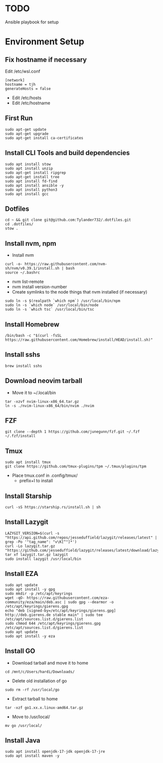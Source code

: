 # TODO
Ansible playbook for setup
# Environment Setup
## Fix hostname if necessary
Edit /etc/wsl.conf
```
[network]
hostname = tjh
generateHosts = false
```
- Edit /etc/hosts
- Edit /etc/hostname
## First Run
```
sudo apt-get update
sudo apt-get upgrade
sudo apt-get install ca-certificates
```
## Install CLI Tools and build dependencies
```
sudo apt install stow
sudo apt install unzip
sudo apt-get install ripgrep
sudo apt-get install tree
sudo apt install fd-find
sudo apt install ansible -y
sudo apt install python3
sudo apt install gcc
```
## Dotfiles
```
cd ~ && git clone git@github.com:Tylander732/.dotfiles.git
cd .dotfiles/
stow .
```
## Install nvm, npm
- Install nvm
```
curl -o- https://raw.githubusercontent.com/nvm-sh/nvm/v0.39.1/install.sh | bash
source ~/.bashrc
```
- nvm list-remote
- nvm install version-number
- Create symlinks to the node things that nvm installed (if necessary)
```
sudo ln -s $(realpath `which npm`) /usr/local/bin/npm
sudo ln -s `which node` /usr/local/bin/node
sudo ln -s `which tsc` /usr/local/bin/tsc
```
## Install Homebrew
```
/bin/bash -c "$(curl -fsSL https://raw.githubusercontent.com/Homebrew/install/HEAD/install.sh)"
```
## Install sshs
```
brew install sshs
```
## Download neovim tarball
- Move it to ~/.local/bin
```
tar -xzvf nvim-linux-x86_64.tar.gz
ln -s ./nvim-linux-x86_64/bin/nvim ./nvim
```
## FZF
```
git clone --depth 1 https://github.com/junegunn/fzf.git ~/.fzf
~/.fzf/install
```
## Tmux
```
sudo apt install tmux
git clone https://github.com/tmux-plugins/tpm ~/.tmux/plugins/tpm
```
- Place tmux.conf in .config/tmux/
    - prefix+I to install
## Install Starship
```
curl -sS https://starship.rs/install.sh | sh
```
## Install Lazygit
```
LAZYGIT_VERSION=$(curl -s "https://api.github.com/repos/jesseduffield/lazygit/releases/latest" | grep -Po '"tag_name": "v\K[^"]*')
curl -Lo lazygit.tar.gz "https://github.com/jesseduffield/lazygit/releases/latest/download/lazygit_${LAZYGIT_VERSION}_Linux_x86_64.tar.gz"
tar xf lazygit.tar.gz lazygit
sudo install lazygit /usr/local/bin
```
## Install EZA
```
sudo apt update
sudo apt install -y gpg
sudo mkdir -p /etc/apt/keyrings
wget -qO- https://raw.githubusercontent.com/eza-community/eza/main/deb.asc | sudo gpg --dearmor -o /etc/apt/keyrings/gierens.gpg
echo "deb [signed-by=/etc/apt/keyrings/gierens.gpg] http://deb.gierens.de stable main" | sudo tee /etc/apt/sources.list.d/gierens.list
sudo chmod 644 /etc/apt/keyrings/gierens.gpg /etc/apt/sources.list.d/gierens.list
sudo apt update
sudo apt install -y eza
```
## Install GO
- Download tarball and move it to home
```
cd /mnt/c/Users/hardi/Downloads/
```
- Delete old installation of go
```
sudo rm -rf /usr/local/go 
```
- Extract tarball to home
```
tar -xzf go1.xx.x.linux-amd64.tar.gz
```
- Move to /usr/local/
```
mv go /usr/local/
```
## Install Java
```
sudo apt install openjdk-17-jdk openjdk-17-jre
sudo apt install maven -y
```
